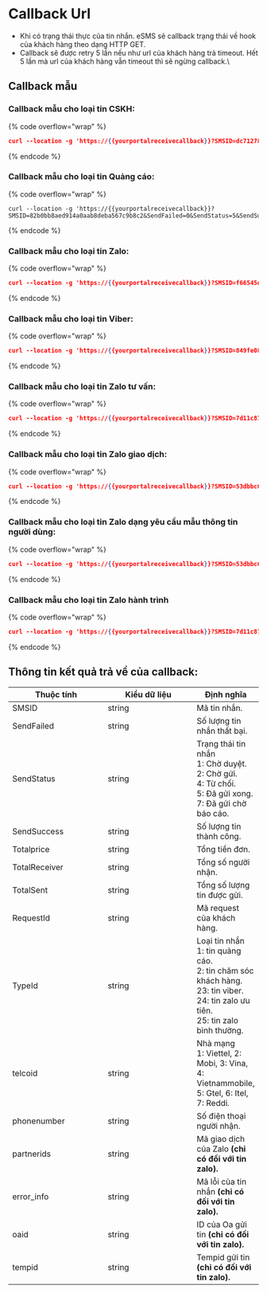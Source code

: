 # Callback Url

* Khi có trạng thái thực của tin nhắn. eSMS sẽ callback trạng thái về hook của khách hàng theo dạng HTTP GET.&#x20;
* Callback sẽ được retry 5 lần nếu như url của khách hàng trả timeout. Hết 5 lần mà url của khách hàng vẫn timeout thì sẽ ngừng callback.\


## Callback mẫu

### Callback mẫu cho loại tin CSKH:

{% code overflow="wrap" %}
```json
curl --location -g 'https://{{yourportalreceivecallback}}?SMSID=dc712784-9c5f-4c69-b9a8-ea69d56adc9a87&SendFailed=2&SendStatus=5&SendSuccess=0&TotalPrice=0.0000&TotalReceiver=2&TotalSent=2&RequestId=&TypeId=2&telcoid=1&phonenumber=0901888484&switchsmsid='
```
{% endcode %}

### Callback mẫu cho loại tin Quảng cáo:

{% code overflow="wrap" %}
```
curl --location -g 'https://{{yourportalreceivecallback}}?SMSID=82b0bb8aed914a0aab8deba567c9b8c2&SendFailed=0&SendStatus=5&SendSuccess=0&TotalPrice=696987.0000&TotalReceiver=169&TotalSent=169&RequestId=&TypeId=1'
```
{% endcode %}

### Callback mẫu cho loại tin Zalo:

{% code overflow="wrap" %}
```json
curl --location -g 'https://{{yourportalreceivecallback}}?SMSID=f66545d2-c7e2-4603-984e-d2238c363c8292&SendFailed=1&SendStatus=5&SendSuccess=0&TotalPrice=0.0000&TotalReceiver=1&TotalSent=0&RequestId=&TypeId=25&telcoid=2&phonenumber=0901888484&partnerids=&error_info=%22{%5C%22error%5C%22%3A-114%2C%5C%22message%5C%22%3A%5C%22User%20is%20inactive%2C%20or%20reject%20the%20message%2C%20or%20using%20an%20outdated%20Zalo%20version%2C%20or%20other%20internal%20errors%5C%22}%22&oaid=1397492183140006179&tempid=2056446'
```
{% endcode %}

### Callback mẫu cho loại tin Viber:

{% code overflow="wrap" %}
```json
curl --location -g 'https://{{yourportalreceivecallback}}?SMSID=849fe08c19294b02857cf91687021a50250&SendFailed=0&SendStatus=5&SendSuccess=1&TotalPrice=470.0000&TotalReceiver=1&TotalSent=1&RequestId=&TypeId=23&telcoid=2&phonenumber=0901888484'
```
{% endcode %}

### Callback mẫu cho loại tin Zalo tư vấn:

{% code overflow="wrap" %}
```json
curl --location -g 'https://{{yourportalreceivecallback}}?SMSID=7d11c87a22934df390f73ec59d8defd6205&SendFailed=0&SendStatus=5&SendSuccess=1&TotalPrice=60.0000&TotalReceiver=1&TotalSent=1&RequestId=&TypeId=26&phonenumber=312158068343230&error_info=%257B%2522data%2522%3A%257B%2522message_id%2522%3A%2522e1a60e8890be9de4c4ab%2522%2C%2522user_id%2522%3A%252231215806834323092%2522%257D%2C%2522error%2522%3A0%2C%2522message%2522%3A%2522Success%2522%257D____24%2F04%2F2024%252016%3A58%3A01&oaid=4097311281936189049&partnerids=e1a60e8890be9de4c4ab'
```
{% endcode %}

### Callback mẫu cho loại tin Zalo giao dịch:

{% code overflow="wrap" %}
```json
curl --location -g 'https://{{yourportalreceivecallback}}?SMSID=53dbbc6e816f4159a9035a14a787e08f172&SendFailed=0&SendStatus=5&SendSuccess=1&TotalPrice=60.0000&TotalReceiver=1&TotalSent=1&RequestId=&TypeId=26&phonenumber=312158068343230&error_info=%257B%2522data%2522%3A%257B%2522message_id%2522%3A%2522f405841b5f2352790b36%2522%2C%2522user_id%2522%3A%252231215806834323092%2522%257D%2C%2522error%2522%3A0%2C%2522message%2522%3A%2522Success%2522%257D____24%2F04%2F2024%252017%3A07%3A01&oaid=4097311281936189049&partnerids=f405841b5f2352790b36'
```
{% endcode %}

### Callback mẫu cho loại tin Zalo dạng yêu cầu mẫu thông tin người dùng:

{% code overflow="wrap" %}
```json
curl --location -g 'https://{{yourportalreceivecallback}}?SMSID=53dbbc6e816f4159a9035a14a787e08f172&SendFailed=0&SendStatus=5&SendSuccess=1&TotalPrice=60.0000&TotalReceiver=1&TotalSent=1&RequestId=&TypeId=26&phonenumber=312158068343230&error_info=%257B%2522data%2522%3A%257B%2522message_id%2522%3A%2522f405841b5f2352790b36%2522%2C%2522user_id%2522%3A%252231215806834323092%2522%257D%2C%2522error%2522%3A0%2C%2522message%2522%3A%2522Success%2522%257D____24%2F04%2F2024%252017%3A07%3A01&oaid=4097311281936189049&partnerids=f405841b5f2352790b36'
```
{% endcode %}

### Callback mẫu cho loại tin Zalo hành trình

{% code overflow="wrap" %}
```json
curl --location -g 'https://{{yourportalreceivecallback}}?SMSID=7d11c87a22934df390f73ec59d8defd6205&SendFailed=0&SendStatus=5&SendSuccess=1&TotalPrice=220.0000&TotalReceiver=1&TotalSent=1&RequestId=&TypeId=27&phonenumber=312158068343230&error_info=%257B%2522data%2522%3A%257B%2522message_id%2522%3A%2522e1a60e8890be9de4c4ab%2522%2C%2522user_id%2522%3A%252231215806834323092%2522%257D%2C%2522error%2522%3A0%2C%2522message%2522%3A%2522Success%2522%257D____24%2F04%2F2024%252016%3A58%3A01&oaid=4097311281936189049&partnerids=e1a60e8890be9derir3gfbff'
```
{% endcode %}

## Thông tin kết quả trả về của callback:

<table><thead><tr><th width="189">Thuộc tính</th><th width="185">Kiểu dữ liệu</th><th>Định nghĩa</th></tr></thead><tbody><tr><td>SMSID</td><td>string</td><td>Mã tin nhắn.</td></tr><tr><td>SendFailed</td><td>string</td><td>Số lượng tin nhắn thất bại.</td></tr><tr><td>SendStatus</td><td>string</td><td>Trạng thái tin nhắn<br>1: Chờ duyệt.<br>2: Chờ gửi.<br>4: Từ chối.<br>5: Đã gửi xong.<br>7: Đã gửi chờ báo cáo.</td></tr><tr><td>SendSuccess</td><td>string</td><td>Số lượng tin thành công.</td></tr><tr><td>Totalprice</td><td>string</td><td>Tổng tiền đơn.</td></tr><tr><td>TotalReceiver</td><td>string</td><td>Tổng số người nhận.</td></tr><tr><td>TotalSent</td><td>string</td><td>Tổng số lượng tin được gửi.</td></tr><tr><td>RequestId</td><td>string</td><td>Mã request của khách hàng.</td></tr><tr><td>TypeId</td><td>string</td><td>Loại tin nhắn<br>1: tin quảng cáo.<br>2: tin chăm sóc khách hàng.<br>23: tin viber.<br>24: tin zalo ưu tiên.<br>25: tin zalo bình thường.</td></tr><tr><td>telcoid</td><td>string</td><td>Nhà mạng<br>1: Viettel, 2: Mobi, 3: Vina, 4: Vietnammobile, 5: Gtel, 6: Itel, 7: Reddi.</td></tr><tr><td>phonenumber</td><td>string</td><td>Số điện thoại người nhận.</td></tr><tr><td>partnerids</td><td>string</td><td>Mã giao dịch của Zalo <strong>(chỉ có đối với tin zalo).</strong></td></tr><tr><td>error_info</td><td>string</td><td>Mã lỗi của tin nhắn <strong>(chỉ có đối với tin zalo).</strong></td></tr><tr><td>oaid</td><td>string</td><td>ID của Oa gửi tin <strong>(chỉ có đối với tin zalo).</strong></td></tr><tr><td>tempid</td><td>string</td><td>Tempid gửi tin <strong>(chỉ có đối với tin zalo).</strong></td></tr></tbody></table>

